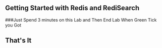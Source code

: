 ## Getting Started with Redis and RediSearch

###Just Spend 3 minutes on this Lab and Then End Lab When Green Tick you Got

## That's It
